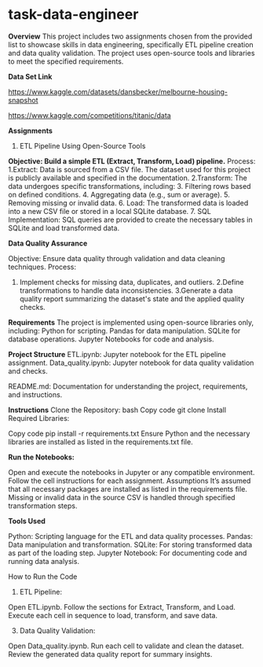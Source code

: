# task-data-engineer

**Overview**
This project includes two assignments chosen from the provided list to showcase skills in data engineering, specifically ETL pipeline creation and data quality validation. The project uses open-source tools and libraries to meet the specified requirements.

**Data Set Link**

https://www.kaggle.com/datasets/dansbecker/melbourne-housing-snapshot


https://www.kaggle.com/competitions/titanic/data

**Assignments**
1. ETL Pipeline Using Open-Source Tools

**Objective: Build a simple ETL (Extract, Transform, Load) pipeline.**
Process:
  1.Extract: Data is sourced from a CSV file. The dataset used for this project is publicly available and specified in the documentation.
  2.Transform: The data undergoes specific transformations, including:
  3. Filtering rows based on defined conditions.
  4. Aggregating data (e.g., sum or average).
  5. Removing missing or invalid data.
  6. Load: The transformed data is loaded into a new CSV file or stored in a local SQLite database.
  7. SQL Implementation: SQL queries are provided to create the necessary tables in SQLite and load transformed data.

**Data Quality Assurance**

Objective: Ensure data quality through validation and data cleaning techniques.
Process:
  1. Implement checks for missing data, duplicates, and outliers.
  2.Define transformations to handle data inconsistencies.
 3.Generate a data quality report summarizing the dataset's state and the applied quality checks.

**Requirements**
The project is implemented using open-source libraries only, including:
Python for scripting.
Pandas for data manipulation.
SQLite for database operations.
Jupyter Notebooks for code and analysis.

**Project Structure**
ETL.ipynb: Jupyter notebook for the ETL pipeline assignment.
Data_quality.ipynb: Jupyter notebook for data quality validation and checks.

README.md: Documentation for understanding the project, requirements, and instructions.

**Instructions**
Clone the Repository:
bash
Copy code
git clone <repository-url>
Install Required Libraries:

Copy code
pip install -r requirements.txt
Ensure Python and the necessary libraries are installed as listed in the requirements.txt file.

**Run the Notebooks:**

Open and execute the notebooks in Jupyter or any compatible environment.
Follow the cell instructions for each assignment.
Assumptions
It’s assumed that all necessary packages are installed as listed in the requirements file.
Missing or invalid data in the source CSV is handled through specified transformation steps.

**Tools Used**

Python: Scripting language for the ETL and data quality processes.
Pandas: Data manipulation and transformation.
SQLite: For storing transformed data as part of the loading step.
Jupyter Notebook: For documenting code and running data analysis.

How to Run the Code
1. ETL Pipeline:
   
  Open ETL.ipynb.
  Follow the sections for Extract, Transform, and Load.
  Execute each cell in sequence to load, transform, and save data.
  
3. Data Quality Validation:

  Open Data_quality.ipynb.
  Run each cell to validate and clean the dataset.
  Review the generated data quality report for summary insights.
